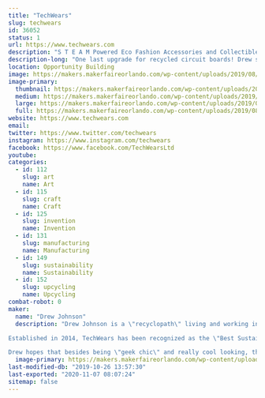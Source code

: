 ```yaml
---
title: "TechWears"
slug: techwears
id: 36052
status: 1
url: https://www.techwears.com
description: "S T E A M Powered Eco Fashion Accessories and Collectibles "
description-long: "One last upgrade for recycled circuit boards! Drew searches the globe for the most beautiful recycled circuit boards available and transforms them into Neck Ties, Jewelry, Magnets and other fun accessories so you can geek your heart out and heal the planet. Wear a Statement, and join us in our effort to #UpcycleAlltheTech!"
location: Opportunity Building
image: https://makers.makerfaireorlando.com/wp-content/uploads/2019/08/TechWears-Project-Photos-1024x1024.jpg
image-primary:
  thumbnail: https://makers.makerfaireorlando.com/wp-content/uploads/2019/08/TechWears-Project-Photos-150x150.jpg
  medium: https://makers.makerfaireorlando.com/wp-content/uploads/2019/08/TechWears-Project-Photos-300x300.jpg
  large: https://makers.makerfaireorlando.com/wp-content/uploads/2019/08/TechWears-Project-Photos-1024x1024.jpg
  full: https://makers.makerfaireorlando.com/wp-content/uploads/2019/08/TechWears-Project-Photos.jpg
website: https://www.techwears.com
email: 
twitter: https://www.twitter.com/techwears
instagram: https://www.instagram.com/techwears
facebook: https://www.facebook.com/TechWearsLtd
youtube: 
categories:
  - id: 112
    slug: art
    name: Art
  - id: 115
    slug: craft
    name: Craft
  - id: 125
    slug: invention
    name: Invention
  - id: 131
    slug: manufacturing
    name: Manufacturing
  - id: 149
    slug: sustainability
    name: Sustainability
  - id: 152
    slug: upcycling
    name: Upcycling
combat-robot: 0
maker:
  name: "Drew Johnson"
  description: "Drew Johnson is a \"recyclopath\" living and working in Colorado Springs, CO USA. He is obsessed with technological waste and is constantly searching the Globe for the most beautiful recycled circuit boards available. He and is company, TechWears, exists to #UpcycleAlltheTech by creating fun one-of-a-kind jewelry, apparel accessories, and collectables from recycled electronics. 

Established in 2014, TechWears has been recognized as the \"Best Sustainable Business\" by the Colorado Springs Business Journal, and Drew was recognized as a Creative Industries Leader by the Mayor of Colorado Springs. 

Drew hopes that besides being \"geek chic\" and really cool looking, that his creations will advance important conversations around eco literacy and STEAM Education. Ultimately, Drew hopes to work himself out of a job by eliminating e-waste all together.  "
  image-primary: https://makers.makerfaireorlando.com/wp-content/uploads/2019/08/Drew-Johnson-Headshot-3-1024x1024.jpg
last-modified-db: "2019-10-26 13:57:30"
last-exported: "2020-11-07 08:07:24"
sitemap: false
---
```

